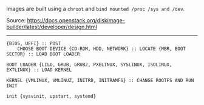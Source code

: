 Images are built using a `chroot` and `bind mounted /proc /sys and /dev`.

Source: https://docs.openstack.org/diskimage-builder/latest/developer/design.html

---

```
{BIOS, UEFI} :: POST
    CHOOSE BOOT DEVICE {CD-ROM, HDD, NETWORK} :: LOCATE {MBR, BOOT SECTOR} :: LOAD BOOT LOADER

BOOT LOADER {LILO, GRUB, GRUB2, PXELINUX, SYSLINUX, ISOLINUX, EXTLINUX} :: LOAD KERNEL

KERNEL {VMLINUX, VMLINUZ, INITRD, INITRAMFS} :: CHANGE ROOTFS AND RUN INIT

init {sysvinit, upstart, systemd}
```
